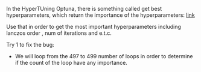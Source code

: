 In the HyperTUning Optuna, there is something called get best hyperparameters, which return the importance of the hyperparameters: [link](https://www.youtube.com/watch?v=P6NwZVl8ttc&t=923s)

Use that in order to get the most important hyperparameters including lanczos order , num of iterations and e.t.c.

Try 1 to fix the bug: 
* We will loop from the 497 to 499 number of loops in order to determine if the count of the loop have any importance.